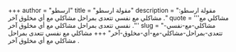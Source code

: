 +++
author = "ارسطو"
title = "مقولة ارسطو"
description = "مقولة ارسطو: مشاكلي مع نفسي تتعدى بمراحل مشاكلي مع أي مخلوق آخر ."
quote = '''مشاكلي مع نفسي تتعدى بمراحل مشاكلي مع أي مخلوق آخر .'''
slug = "مشاكلي-مع-نفسي-تتعدى-بمراحل-مشاكلي-مع-أي-مخلوق-آخر"
+++
مشاكلي مع نفسي تتعدى بمراحل مشاكلي مع أي مخلوق آخر .
